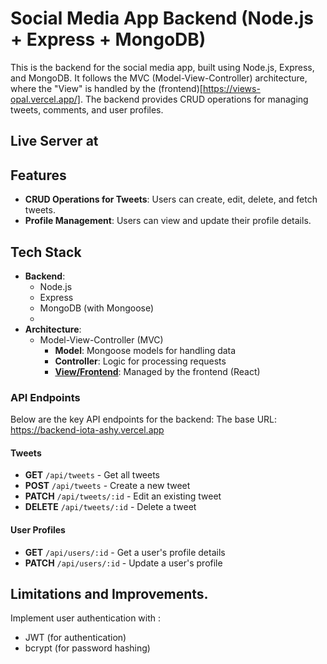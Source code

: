 # Social Media App Backend (Node.js + Express + MongoDB)

This is the backend for the social media app, built using Node.js, Express, and MongoDB. It follows the MVC (Model-View-Controller) architecture, where the "View" is handled by the (frontend)[https://views-opal.vercel.app/]. The backend provides CRUD operations for managing tweets, comments, and user profiles.

## Live Server at 

## Features

- **CRUD Operations for Tweets**: Users can create, edit, delete, and fetch tweets.
- **Profile Management**: Users can view and update their profile details.

## Tech Stack

- **Backend**:
  - Node.js
  - Express
  - MongoDB (with Mongoose)
  - 
- **Architecture**:
  - Model-View-Controller (MVC)
    - **Model**: Mongoose models for handling data
    - **Controller**: Logic for processing requests
    - **[View/Frontend](https://views-opal.vercel.app/)**: Managed by the frontend (React) 


### API Endpoints

Below are the key API endpoints for the backend:
The base URL: https://backend-iota-ashy.vercel.app

#### Tweets

- **GET** `/api/tweets` - Get all tweets
- **POST** `/api/tweets` - Create a new tweet
- **PATCH** `/api/tweets/:id` - Edit an existing tweet
- **DELETE** `/api/tweets/:id` - Delete a tweet

#### User Profiles

- **GET** `/api/users/:id` - Get a user's profile details
- **PATCH** `/api/users/:id` - Update a user's profile


## Limitations and Improvements.

Implement user authentication with :
  - JWT (for authentication)
  - bcrypt (for password hashing)



